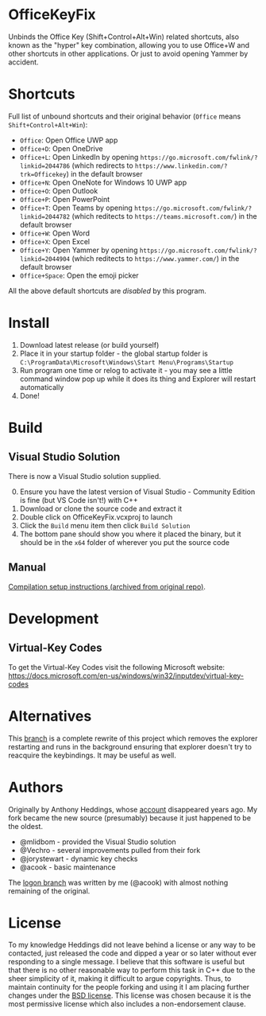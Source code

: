 # OfficeKeyFix

Unbinds the Office Key (Shift+Control+Alt+Win) related shortcuts, also known as the "hyper" key combination, allowing you to use Office+W and other shortcuts in other applications. Or just to avoid opening Yammer by accident.

# Shortcuts

Full list of unbound shortcuts and their original behavior (`Office` means `Shift+Control+Alt+Win`):

- `Office`: Open Office UWP app
- `Office+D`: Open OneDrive
- `Office+L`: Open LinkedIn by opening `https://go.microsoft.com/fwlink/?linkid=2044786` (which redirects to `https://www.linkedin.com/?trk=Officekey`) in the default browser
- `Office+N`: Open OneNote for Windows 10 UWP app
- `Office+O`: Open Outlook
- `Office+P`: Open PowerPoint
- `Office+T`: Open Teams by opening `https://go.microsoft.com/fwlink/?linkid=2044782` (which reditects to `https://teams.microsoft.com/`) in the default browser
- `Office+W`: Open Word
- `Office+X`: Open Excel
- `Office+Y`: Open Yammer by opening `https://go.microsoft.com/fwlink/?linkid=2044904` (which reditects to `https://www.yammer.com/`) in the default browser
- `Office+Space`: Open the emoji picker

All the above default shortcuts are *disabled* by this program.

# Install

1. Download latest release (or build yourself)
2. Place it in your startup folder - the global startup folder is `C:\ProgramData\Microsoft\Windows\Start Menu\Programs\Startup`
3. Run program one time or relog to activate it - you may see a little command window pop up while it does its thing and Explorer will restart automatically
4. Done!

# Build

## Visual Studio Solution

There is now a Visual Studio solution supplied.

0. Ensure you have the latest version of Visual Studio - Community Edition is fine (but VS Code isn't!) with C++
1. Download or clone the source code and extract it
2. Double click on OfficeKeyFix.vcxproj to launch
3. Click the `Build` menu item then click `Build Solution`
4. The bottom pane should show you where it placed the binary, but it should be in the `x64` folder of wherever you put the source code

## Manual

[Compilation setup instructions (archived from original repo)](https://web.archive.org/web/20201025005256/https://github.com/anthonyheddings/OfficeKeyFix/issues/1).

# Development

## Virtual-Key Codes

To get the Virtual-Key Codes visit the following Microsoft website:
https://docs.microsoft.com/en-us/windows/win32/inputdev/virtual-key-codes

# Alternatives

This [branch](https://github.com/acook/OfficeKeyFix/tree/logon) is a complete rewrite of this project which removes the explorer restarting and runs in the background ensuring that explorer doesn't try to reacquire the keybindings. It may be useful as well.

# Authors

Originally by Anthony Heddings, whose [account](https://archive.softwareheritage.org/browse/origin/directory/?origin_url=https://github.com/anthonyheddings/OfficeKeyFix) disappeared years ago. My fork became the new source (presumably) because it just happened to be the oldest.

- @mlidbom     - provided the Visual Studio solution
- @Vechro      - several improvements pulled from their fork
- @jorystewart - dynamic key checks
- @acook       - basic maintenance 

The [logon branch](https://github.com/acook/OfficeKeyFix/tree/logon) was written by me (@acook) with almost nothing remaining of the original.

# License

To my knowledge Heddings did not leave behind a license or any way to be contacted, just released the code and dipped a year or so later without ever responding to a single message.
I believe that this software is useful but that there is no other reasonable way to perform this task in C++ due to the sheer simplicity of it, making it difficult to argue copyrights.
Thus, to maintain continuity for the people forking and using it I am placing further changes under the [BSD license](https://opensource.org/license/bsd-3-clause).
This license was chosen because it is the most permissive license which also includes a non-endorsement clause.
